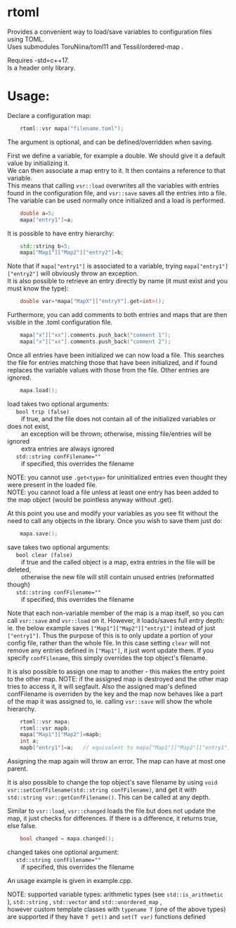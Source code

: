 # rtoml 

Provides a convenient way to load/save variables to configuration files using TOML.  
Uses submodules ToruNiina/toml11 and Tessil/ordered-map .

Requires -std=c++17.  
Is a header only library.  

# Usage:

Declare a configuration map:  
~~~cpp
    rtoml::vsr mapa("filename.toml");
~~~
The argument is optional, and can be defined/overridden when saving.

First we define a variable, for example a double. We should give it a default value by initializing it.  
We can then associate a map entry to it. It then contains a reference to that variable.  
This means that calling `vsr::load` overwrites all the variables with entries found in the configuration file, and `vsr::save` saves all the entries into a file.  
The variable can be used normally once initialized and a load is performed.
~~~cpp
    double a=5;
    mapa["entry1"]=a;
~~~
It is possible to have entry hierarchy:
~~~cpp
    std::string b=5;
    mapa["Map1"]["Map2"]["entry2"]=b;
~~~
Note that if `mapa["entry1"]` is associated to a variable, trying `mapa["entry1"]["entry2"]` will obviously throw an exception.  
It is also possible to retrieve an entry directly by name (it must exist and you must know the type):
~~~cpp
    double var=*mapa["MapX"]["entryY"].get<int>();
~~~
Furthermore, you can add comments to both entries and maps that are then visible in the .toml configuration file.
~~~cpp
    mapa["x"]["xx"].comments.push_back("comment 1");
    mapa["x"]["xx"].comments.push_back("comment 2");
~~~

Once all entries have been initialized we can now load a file. This searches the file for entries matching those that have been initialized, and if found replaces the variable values with those from the file. Other entries are ignored.
~~~cpp
    mapa.load();
~~~
load takes two optional arguments:  
&nbsp;&nbsp;&nbsp;&nbsp; `bool trip (false)`  
&nbsp;&nbsp;&nbsp;&nbsp;&nbsp;&nbsp;&nbsp;&nbsp;if true, and the file does not contain all of the initialized variables or does not exist,  
&nbsp;&nbsp;&nbsp;&nbsp;&nbsp;&nbsp;&nbsp;&nbsp;an exception will be thrown; otherwise, missing file/entries will be ignored  
&nbsp;&nbsp;&nbsp;&nbsp;&nbsp;&nbsp;&nbsp;&nbsp;extra entries are always ignored  
&nbsp;&nbsp;&nbsp;&nbsp; `std::string confFilename=""`  
&nbsp;&nbsp;&nbsp;&nbsp;&nbsp;&nbsp;&nbsp;&nbsp;if specified, this overrides the filename

NOTE: you cannot use `.get<type>` for uninitialized entries even thought they were present in the loaded file.  
NOTE: you cannot load a file unless at least one entry has been added to the map object (would be pointless anyway without .get).

At this point you use and modify your variables as you see fit without the need to call any objects in the library.
Once you wish to save them just do:
~~~cpp
    mapa.save();
~~~
save takes two optional arguments:  
&nbsp;&nbsp;&nbsp;&nbsp; `bool clear (false)`  
&nbsp;&nbsp;&nbsp;&nbsp;&nbsp;&nbsp;&nbsp;&nbsp;if true and the called object is a map, extra entries in the file will be deleted,  
&nbsp;&nbsp;&nbsp;&nbsp;&nbsp;&nbsp;&nbsp;&nbsp;otherwise the new file will still contain unused entries (reformatted though)  
&nbsp;&nbsp;&nbsp;&nbsp; `std::string confFilename=""`  
&nbsp;&nbsp;&nbsp;&nbsp;&nbsp;&nbsp;&nbsp;&nbsp;if specified, this overrides the filename

Note that each non-variable member of the map is a map itself, so you can call `vsr::save` and `vsr::load` on it. However, it loads/saves full entry depth: ie. the below example saves `["Map1"]["Map2"]["entry1"]` instead of just `["entry1"]`. Thus the purpose of this is to only update a portion of your config file, rather than the whole file. In this case setting `clear` will not remove any entries defined in `["Map1"]`, it just wont update them. If you specify `confFilename`, this simply overrides the top object's filename.

It is also possible to assign one map to another - this makes the entry point to the other map. NOTE: if the assigned map is destroyed and the other map tries to access it, it will segfault. Also the assigned map's defined confFilename is overriden by the key and the map now behaves like a part of the map it was assigned to, ie. calling `vsr::save` will show the whole hierarchy.
~~~cpp
    rtoml::vsr mapa;
    rtoml::vsr mapb;
    mapa["Map1"]["Map2"]=mapb;
    int a;
    mapb["entry1"]=a;   // equivalent to mapa["Map1"]["Map2"]["entry1"]=a;
~~~
Assigning the map again will throw an error. The map can have at most one parent.  

It is also possible to change the top object's save filename by using `void vsr::setConfFilename(std::string confFilename)`, and get it with `std::string vsr::getConfFilename()`. This can be called at any depth.

Similar to `vsr::load`, `vsr::changed` loads the file but does not update the map, it just checks for differences. If there is a difference, it returns true, else false.
~~~cpp
    bool changed = mapa.changed();
~~~
changed takes one optional argument:  
&nbsp;&nbsp;&nbsp;&nbsp; `std::string confFilename=""`  
&nbsp;&nbsp;&nbsp;&nbsp;&nbsp;&nbsp;&nbsp;&nbsp;if specified, this overrides the filename


An usage example is given in example.cpp.

NOTE: supported variable types: arithmetic types (see `std::is_arithmetic` ), `std::string` , `std::vector` and `std::unordered_map` ,  
however custom template classes with `typename T` (one of the above types) are supported if they have `T get()` and `set(T var)` functions defined
